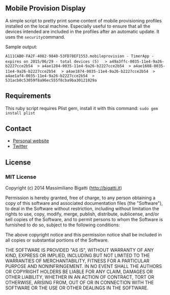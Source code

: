 ## Mobile Provision Display

A simple script to pretty print some content of mobile provisioning profiles installed on the local machine. Especially useful to ensure that all the devices intended are included in the profiles after an automatic update.
It uses the `security`command.

Sample output:

`A111CAB0-FA2F-4082-9840-53FD78EF1553.mobileprovision - TimerApp - expires on 2015/06/29 - total devices (5)`
`  > a49a3ffc-0035-11e4-9a26-b2227cce2b54  > a4ae1284-0035-11e4-9a26-b2227cce2b54  > a4ae1608-0035-11e4-9a26-b2227cce2b54`
`  > a4ae1874-0035-11e4-9a26-b2227cce2b54  > a4ae1af4-0035-11e4-9a26-b2227cce2b54  > 531acb0c53059f8a96ec555f8cba9ba30121029a`

## Requirements
This ruby script requires Plist gem, install it with this command:
`sudo gem install plist`

## Contact

- [Personal website](http://bigatti.it)
- [Twitter](https://twitter.com/mbigatti)

## License

### MIT License
Copyright (c) 2014 Massimiliano Bigatti (http://bigatti.it)

Permission is hereby granted, free of charge, to any person obtaining a copy
of this software and associated documentation files (the "Software"), to deal
in the Software without restriction, including without limitation the rights
to use, copy, modify, merge, publish, distribute, sublicense, and/or sell
copies of the Software, and to permit persons to whom the Software is
furnished to do so, subject to the following conditions:

The above copyright notice and this permission notice shall be included in
all copies or substantial portions of the Software.

THE SOFTWARE IS PROVIDED "AS IS", WITHOUT WARRANTY OF ANY KIND, EXPRESS OR
IMPLIED, INCLUDING BUT NOT LIMITED TO THE WARRANTIES OF MERCHANTABILITY,
FITNESS FOR A PARTICULAR PURPOSE AND NONINFRINGEMENT. IN NO EVENT SHALL THE
AUTHORS OR COPYRIGHT HOLDERS BE LIABLE FOR ANY CLAIM, DAMAGES OR OTHER
LIABILITY, WHETHER IN AN ACTION OF CONTRACT, TORT OR OTHERWISE, ARISING FROM,
OUT OF OR IN CONNECTION WITH THE SOFTWARE OR THE USE OR OTHER DEALINGS IN
THE SOFTWARE.
